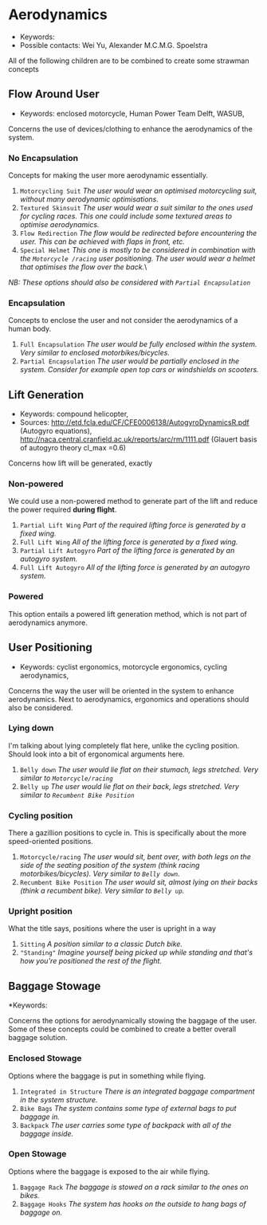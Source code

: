 # Aerodynamics
* Keywords: 
* Possible contacts: Wei Yu, Alexander M.C.M.G. Spoelstra

All of the following children are to be combined to create some strawman concepts

## Flow Around User
* Keywords: enclosed motorcycle, Human Power Team Delft, WASUB,

Concerns the use of devices/clothing to enhance the aerodynamics of the system.

### No Encapsulation
Concepts for making the user more aerodynamic essentially.
1)  `Motorcycling Suit` *The user would wear an optimised motorcycling suit, without many
 aerodynamic optimisations.*
2)  `Textured Skinsuit` *The user would wear a suit similar to the ones used for cycling races. 
 This one could include some textured areas to optimise aerodynamics.*
3)  `Flow Redirection` *The flow would be redirected before encountering the user. This can be
 achieved with flaps in front, etc.*
4)  `Special Helmet` *This one is mostly to be considered in combination with the `Motorcycle
/racing` user positioning. The user would wear a helmet that optimises the flow over the back.*\

*NB: These options should also be considered with `Partial Encapsulation`*

### Encapsulation
Concepts to enclose the user and not consider the aerodynamics of a human body.
1)  `Full Encapsulation` *The user would be fully enclosed within the system. Very similar to
 enclosed motorbikes/bicycles.*
2)  `Partial Encapsulation` *The user would be partially enclosed in the system. Consider for
 example open top cars or windshields on scooters.*


## Lift Generation
* Keywords: compound helicopter,
* Sources: http://etd.fcla.edu/CF/CFE0006138/AutogyroDynamicsR.pdf (Autogyro equations), 
 http://naca.central.cranfield.ac.uk/reports/arc/rm/1111.pdf (Glauert basis of autogyro theory cl_max
=0.6)

Concerns how lift will be generated, exactly

### Non-powered
We could use a non-powered method to generate part of the lift and reduce the power required
 **during flight**.
1)  `Partial Lift Wing` *Part of the required lifting force is generated by a fixed wing.*
2)  `Full Lift Wing` *All of the lifting force is generated by a fixed wing.*
3)  `Partial Lift Autogyro` *Part of the lifting force is generated by an autogyro system.*
4)  `Full Lift Autogyro` *All of the lifting force is generated by an autogyro system.*

### Powered
This option entails a powered lift generation method, which is not part of aerodynamics anymore.


## User Positioning
* Keywords: cyclist ergonomics, motorcycle ergonomics, cycling aerodynamics,

Concerns the way the user will be oriented in the system to enhance aerodynamics. Next to
 aerodynamics, ergonomics and operations should also be considered.

### Lying down
I'm talking about lying completely flat here, unlike the cycling position.
Should look into a bit of ergonomical arguments here.
1)  `Belly down` *The user would lie flat on their stumach, legs stretched. Very similar to
 `Motorcycle/racing`*
2)  `Belly up` *The user would lie flat on their back, legs stretched. Very similar to `Recumbent
 Bike Position`*

### Cycling position
There a gazillion positions to cycle in. This is specifically about the more
speed-oriented positions.
1)  `Motorcycle/racing` *The user would sit, bent over, with both legs on the side of the seating
 position of the system (think racing motorbikes/bicycles). Very similar to `Belly down`.*
2)  `Recumbent Bike Position` *The user would sit, almost lying on their backs (think a recumbent
 bike). Very similar to `Belly up`.*

### Upright position
What the title says, positions where the user is upright in a way
1)  `Sitting` *A position similar to a classic Dutch bike.*
2)  `"Standing"` *Imagine yourself being picked up while standing and that's how you're
 positioned the rest of the flight.*


## Baggage Stowage
*Keywords:

Concerns the options for aerodynamically stowing the baggage of the user. Some of these concepts
 could be combined to create a better overall baggage solution.

### Enclosed Stowage
Options where the baggage is put in something while flying.
1)  `Integrated in Structure` *There is an integrated baggage compartment in the system structure.*
2)  `Bike Bags` *The system contains some type of external bags to put baggage in.*
3)  `Backpack` *The user carries some type of backpack with all of the baggage inside.*

### Open Stowage
Options where the baggage is exposed to the air while flying.
1)  `Baggage Rack` *The baggage is stowed on a rack similar to the ones on bikes.*
2)  `Baggage Hooks` *The system has hooks on the outside to hang bags of baggage on.*
